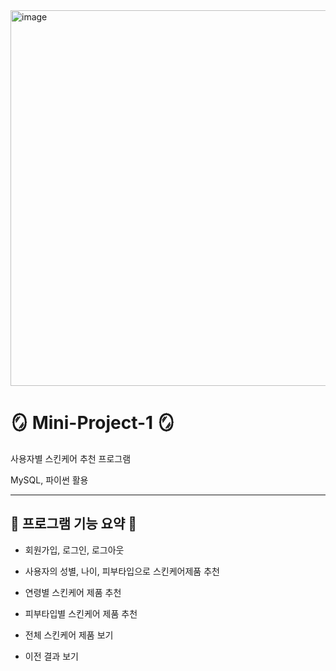 <img width="601" alt="image" src="https://user-images.githubusercontent.com/117002193/224113035-e81f97f6-d8f2-4d27-9044-10f2ae73ebd2.png">



<br>

<h1>🪞  Mini-Project-1  🪞</h1>

<p>사용자별 스킨케어 추천 프로그램</p>

<p>MySQL, 파이썬 활용</p><hr>


<h2>🧴 프로그램 기능 요약 🧴</h2>

- 회원가입, 로그인, 로그아웃

- 사용자의 성별, 나이, 피부타입으로 스킨케어제품 추천

- 연령별 스킨케어 제품 추천

- 피부타입별 스킨케어 제품 추천

- 전체 스킨케어 제품 보기 

- 이전 결과 보기


